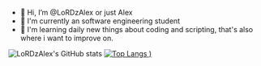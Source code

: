 - 👋 Hi, I’m @LoRDzAlex or just Alex
- 👀 I'm currently an software engineering student
- 🌱 I'm learning daily new things about coding and scripting, that's also where i want to improve on.

![LoRDzAlex's GitHub stats](github-readme-stats-lordzalex.vercel.app/api?username=LoRDzAlex&show_icons=true&theme=radical)
[![Top Langs](github-readme-stats-lordzalex.vercel.app/api/top-langs/?username=LoRDzAlex&show_icons=true&theme=radical)
)](https://github.com/LoRDzAlex/github-readme-stats)


<!---
LoRDzAlex/LoRDzAlex is a ✨ special ✨ repository because its `README.md` (this file) appears on your GitHub profile.
You can click the Preview link to take a look at your changes.
--->

